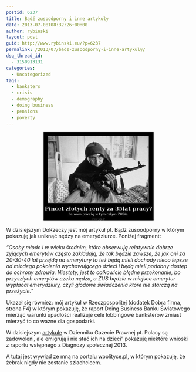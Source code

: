```yaml
---
postid: 6237
title: Bądź zusoodporny i inne artykuły
date: 2013-07-08T08:32:26+00:00
author: rybinski
layout: post
guid: http://www.rybinski.eu/?p=6237
permalink: /2013/07/badz-zusoodporny-i-inne-artykuly/
dsq_thread_id:
  - 3150913131
categories:
  - Uncategorized
tags:
  - banksters
  - crisis
  - demography
  - doing business
  - pensions
  - poverty
---
```

<p style="text-align: center;">
  <a href="/uploads/2013/07/ZUSoodporni.jpg"><img class="wp-image-6241 aligncenter" title="ZUSoodporni" src="/uploads/2013/07/ZUSoodporni-300x241.jpg" alt="" width="300" height="241" /></a>
</p>

W dzisiejszym DoRzeczy jest mój artykuł pt. Bądź zusoodporny w którym pokazuję jak uniknąć nędzy na emerydziurze. Poniżej fragment:

_“Osoby młode i w wieku średnim, które obserwują relatywnie dobrze żyjących emerytów często zakładają, że tak będzie zawsze, że jak oni za 20-30-40 lat przejdą na emerytury to też będą mieli dochody nieco lepsze od młodego pokolenia wychowującego dzieci i będą mieli podobny dostęp do ochrony zdrowia. Niestety, jest to całkowicie błędne przekonanie, bo przyszłych emerytów czeka nędza, a ZUS będzie w miejsce emerytur wypłacał emerydziury, czyli głodowe świadczenia które nie starczą na przeżycie.”_

Ukazał się również: mój artykuł w Rzeczpospolitej (dodatek Dobra firma, strona F4) w którym pokazuję, że raport Doing Business Banku Światowego mierząc warunki upadłości realizuje cele lobbingowe banksterów zmiast mierzyć to co ważne dla gospodarki.

W dzisiejszym [artykule](http://forsal.pl/artykuly/716854,rybinski-polacy-sa-zadowoleni-ale-emigruja-i-nie-stac-ich-na-dzieci.html) w Dzienniku Gazecie Prawnej pt. Polacy są zadowoleni, ale emigrują i nie stać ich na dzieci” pokazuję niektóre wnioski z raportu wstępnego z Diagnozy społecznej 2013.

A tutaj jest [wywiad](http://wpolityce.pl/wydarzenia/57452-prof-rybinski-bogactwa-narodu-nie-buduje-sie-na-kleczkach-z-wyciagnieta-reka-po-czyjes-pieniadze-zebrak-nie-stanie-sie-nigdy-szlachcicem-nasz-wywiad) ze mną na portalu wpolityce.pl, w którym pokazuję, że żebrak nigdy nie zostanie szlachcicem.
